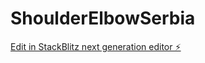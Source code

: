 # ShoulderElbowSerbia

[Edit in StackBlitz next generation editor ⚡️](https://stackblitz.com/~/github.com/Shoulderelbow2025/ShoulderElbowSerbia)